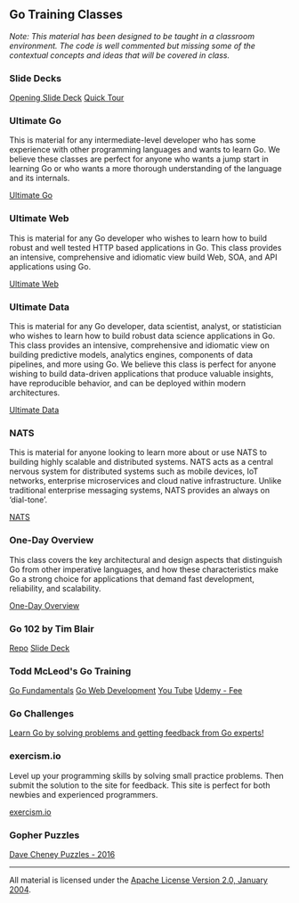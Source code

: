 ## Go Training Classes

*Note: This material has been designed to be taught in a classroom environment. The code is well commented but missing some of the contextual concepts and ideas that will be covered in class.*

### Slide Decks

[Opening Slide Deck](intro/opening/slide1.md)
[Quick Tour](quick_tour)

### Ultimate Go

This is material for any intermediate-level developer who has some experience with other programming languages and wants to learn Go. We believe these classes are perfect for anyone who wants a jump start in learning Go or who wants a more thorough understanding of the language and its internals.

[Ultimate Go](go/README.md)

### Ultimate Web

This is material for any Go developer who wishes to learn how to build robust and well tested HTTP based applications in Go. This class provides an intensive, comprehensive and idiomatic view build Web, SOA, and API applications using Go.

[Ultimate Web](web/README.md)

### Ultimate Data

This is material for any Go developer, data scientist, analyst, or statistician who wishes to learn how to build robust data science applications in Go. This class provides an intensive, comprehensive and idiomatic view on building predictive models, analytics engines, components of data pipelines, and more using Go. We believe this class is perfect for anyone wishing to build data-driven applications that produce valuable insights, have reproducible behavior, and can be deployed within modern architectures.

[Ultimate Data](data/README.md)

### NATS

This is material for anyone looking to learn more about or use NATS to building highly scalable and distributed systems. NATS acts as a central nervous system for distributed systems such as mobile devices, IoT networks, enterprise microservices and cloud native infrastructure. Unlike traditional enterprise messaging systems, NATS provides an always on ‘dial-tone’.

[NATS](../topics/nats)

### One-Day Overview

This class covers the key architectural and design aspects that distinguish Go from other imperative languages, and how these characteristics make Go a strong choice for applications that demand fast development, reliability, and scalability.

[One-Day Overview](one-day-overview/README.md)

### Go 102 by Tim Blair
[Repo](https://github.com/timblair/go-102-workshop)
[Slide Deck](https://speakerdeck.com/timblair/go-102-a-workshop)

### Todd McLeod's Go Training

[Go Fundamentals](https://github.com/GoesToEleven/GolangTraining)
[Go Web Development](https://github.com/GoesToEleven/golang-web)
[You Tube](https://www.youtube.com/user/toddmcleod)
[Udemy - Fee](https://www.udemy.com/learn-how-to-code/?couponCode=learngo)

### Go Challenges

[Learn Go by solving problems and getting feedback from Go experts!](http://golang-challenge.org/)

### exercism.io

Level up your programming skills by solving small practice problems. Then submit the solution to the site for feedback. This site is perfect for both newbies and experienced programmers.

[exercism.io](http://exercism.io/)

### Gopher Puzzles

[Dave Cheney Puzzles - 2016](http://talks.godoc.org/github.com/davecheney/presentations/gopher-puzzlers.slide#1)  

___
All material is licensed under the [Apache License Version 2.0, January 2004](http://www.apache.org/licenses/LICENSE-2.0).
